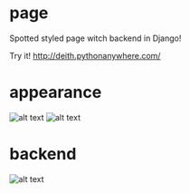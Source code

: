 

# page
Spotted styled page witch backend in Django!

Try it! http://deith.pythonanywhere.com/
# appearance
![alt text](https://i.imgur.com/bg2RLI6.png)
![alt text](https://i.imgur.com/7gKgBJK.png)
# backend
![alt text](https://i.imgur.com/lINk2CE.png)


